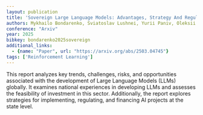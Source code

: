 ```yaml
---
layout: publication
title: 'Sovereign Large Language Models: Advantages, Strategy And Regulations'
authors: Mykhailo Bondarenko, Sviatoslav Lushnei, Yurii Paniv, Oleksii Molchanovsky, Mariana Romanyshyn, Yurii Filipchuk, Artur Kiulian
conference: "Arxiv"
year: 2025
bibkey: bondarenko2025sovereign
additional_links:
  - {name: "Paper", url: "https://arxiv.org/abs/2503.04745"}
tags: ['Reinforcement Learning']
---
```

This report analyzes key trends, challenges, risks, and opportunities
associated with the development of Large Language Models (LLMs) globally. It
examines national experiences in developing LLMs and assesses the feasibility
of investment in this sector. Additionally, the report explores strategies for
implementing, regulating, and financing AI projects at the state level.
